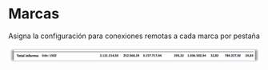 # Marcas

Asigna la configuración para conexiones remotas a cada marca por pestaña

![](../../../../.gitbook/assets/image%20%28294%29.png)

